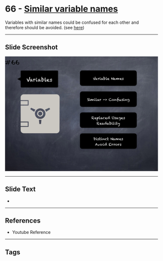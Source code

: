 # 66 - [Similar variable names](Similar%20variable%20names.md)

Variables with similar names could be confused for each other and therefore should be avoided. (see [here](https://github.com/crytic/slither/wiki/Detector-Documentation#variable-names-too-similar))
___
## Slide Screenshot
![066.png](../images/pitfalls_and_best_practices101/066.png)
___
## Slide Text
- 
___
## References
- Youtube Reference
___
## Tags